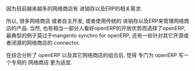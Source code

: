 因为目前越来越多的网络商店有 进销存以及ERP的相关需求.

所以, 很多网络商店 或者自主开发, 或者使用传统的 进销存以及ERP来管理网络商店的产品.  当然, 也有相当一部分人看好openERP的开放优势而选择了openERP, 最典型的例子莫过于mangento synchro for openERP, 还有一些针对其它开源或者闭源的网络商店的 connector.

在综合分析了 openERP 以及其它网络商店的组合后.  觉得  专门为 openERP 写一个专用的 网络商店 更为适宜.